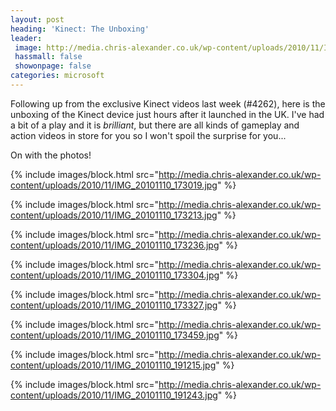 ```yaml
---
layout: post
heading: 'Kinect: The Unboxing'
leader:
 image: http://media.chris-alexander.co.uk/wp-content/uploads/2010/11/IMG_20101110_173019.jpg
 hassmall: false
 showonpage: false
categories: microsoft
---
```


Following up from the exclusive Kinect videos last week (#4262), here is the unboxing of the Kinect device just hours after it launched in the UK. I've had a bit of a play and it is *brilliant*, but there are all kinds of gameplay and action videos in store for you so I won't spoil the surprise for you...

On with the photos!

{% include images/block.html src="http://media.chris-alexander.co.uk/wp-content/uploads/2010/11/IMG_20101110_173019.jpg" %}

{% include images/block.html src="http://media.chris-alexander.co.uk/wp-content/uploads/2010/11/IMG_20101110_173213.jpg" %}

{% include images/block.html src="http://media.chris-alexander.co.uk/wp-content/uploads/2010/11/IMG_20101110_173236.jpg" %}

{% include images/block.html src="http://media.chris-alexander.co.uk/wp-content/uploads/2010/11/IMG_20101110_173304.jpg" %}

{% include images/block.html src="http://media.chris-alexander.co.uk/wp-content/uploads/2010/11/IMG_20101110_173327.jpg" %}

{% include images/block.html src="http://media.chris-alexander.co.uk/wp-content/uploads/2010/11/IMG_20101110_173459.jpg" %}

{% include images/block.html src="http://media.chris-alexander.co.uk/wp-content/uploads/2010/11/IMG_20101110_191215.jpg" %}

{% include images/block.html src="http://media.chris-alexander.co.uk/wp-content/uploads/2010/11/IMG_20101110_191243.jpg" %}

